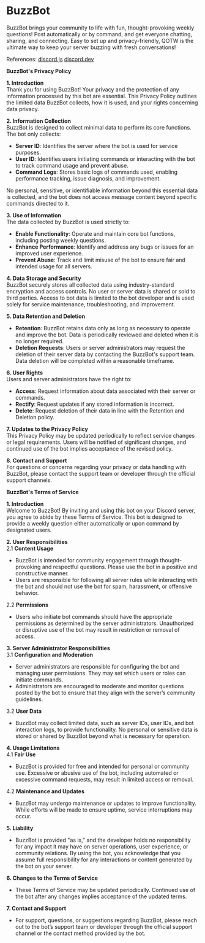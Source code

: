 # BuzzBot

BuzzBot brings your community to life with fun, thought-provoking weekly questions! Post automatically or by command, and get everyone chatting, sharing, and connecting. Easy to set up and privacy-friendly, QOTW is the ultimate way to keep your server buzzing with fresh conversations!

References:
[discord.js](https://discord.js.org/)
[discord.dev](https://discord.com/developers/docs/intro)


**BuzzBot's Privacy Policy**

**1. Introduction**  
Thank you for using BuzzBot! Your privacy and the protection of any information processed by this bot are essential. This Privacy Policy outlines the limited data BuzzBot collects, how it is used, and your rights concerning data privacy.

**2. Information Collection**  
BuzzBot is designed to collect minimal data to perform its core functions. The bot only collects:

- **Server ID**: Identifies the server where the bot is used for service purposes.
- **User ID**: Identifies users initiating commands or interacting with the bot to track command usage and prevent abuse.
- **Command Logs**: Stores basic logs of commands used, enabling performance tracking, issue diagnosis, and improvement.

No personal, sensitive, or identifiable information beyond this essential data is collected, and the bot does not access message content beyond specific commands directed to it.

**3. Use of Information**  
The data collected by BuzzBot is used strictly to:
- **Enable Functionality**: Operate and maintain core bot functions, including posting weekly questions.
- **Enhance Performance**: Identify and address any bugs or issues for an improved user experience.
- **Prevent Abuse**: Track and limit misuse of the bot to ensure fair and intended usage for all servers.

**4. Data Storage and Security**  
BuzzBot securely stores all collected data using industry-standard encryption and access controls. No user or server data is shared or sold to third parties. Access to bot data is limited to the bot developer and is used solely for service maintenance, troubleshooting, and improvement.

**5. Data Retention and Deletion**  
- **Retention**: BuzzBot retains data only as long as necessary to operate and improve the bot. Data is periodically reviewed and deleted when it is no longer required.
- **Deletion Requests**: Users or server administrators may request the deletion of their server data by contacting the BuzzBot's support team. Data deletion will be completed within a reasonable timeframe.

**6. User Rights**  
Users and server administrators have the right to:
- **Access**: Request information about data associated with their server or commands.
- **Rectify**: Request updates if any stored information is incorrect.
- **Delete**: Request deletion of their data in line with the Retention and Deletion policy.

**7. Updates to the Privacy Policy**  
This Privacy Policy may be updated periodically to reflect service changes or legal requirements. Users will be notified of significant changes, and continued use of the bot implies acceptance of the revised policy.

**8. Contact and Support**  
For questions or concerns regarding your privacy or data handling with BuzzBot, please contact the support team or developer through the official support channels.


**BuzzBot's Terms of Service**

**1. Introduction**  
Welcome to BuzzBot! By inviting and using this bot on your Discord server, you agree to abide by these Terms of Service. This bot is designed to provide a weekly question either automatically or upon command by designated users.

**2. User Responsibilities**  
2.1 **Content Usage**  
   - BuzzBot is intended for community engagement through thought-provoking and respectful questions. Please use the bot in a positive and constructive manner.
   - Users are responsible for following all server rules while interacting with the bot and should not use the bot for spam, harassment, or offensive behavior.
  
2.2 **Permissions**  
   - Users who initiate bot commands should have the appropriate permissions as determined by the server administrators. Unauthorized or disruptive use of the bot may result in restriction or removal of access.

**3. Server Administrator Responsibilities**  
3.1 **Configuration and Moderation**  
   - Server administrators are responsible for configuring the bot and managing user permissions. They may set which users or roles can initiate commands.
   - Administrators are encouraged to moderate and monitor questions posted by the bot to ensure that they align with the server’s community guidelines.

3.2 **User Data**  
   - BuzzBot may collect limited data, such as server IDs, user IDs, and bot interaction logs, to provide functionality. No personal or sensitive data is stored or shared by BuzzBot beyond what is necessary for operation.
  
**4. Usage Limitations**  
4.1 **Fair Use**  
   - BuzzBot is provided for free and intended for personal or community use. Excessive or abusive use of the bot, including automated or excessive command requests, may result in limited access or removal.

4.2 **Maintenance and Updates**  
   - BuzzBot may undergo maintenance or updates to improve functionality. While efforts will be made to ensure uptime, service interruptions may occur.

**5. Liability**  
   - BuzzBot is provided "as is," and the developer holds no responsibility for any impact it may have on server operations, user experience, or community relations. By using the bot, you acknowledge that you assume full responsibility for any interactions or content generated by the bot on your server.

**6. Changes to the Terms of Service**  
   - These Terms of Service may be updated periodically. Continued use of the bot after any changes implies acceptance of the updated terms.

**7. Contact and Support**  
   - For support, questions, or suggestions regarding BuzzBot, please reach out to the bot’s support team or developer through the official support channel or the contact method provided by the bot.
